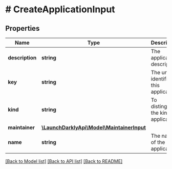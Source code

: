 # # CreateApplicationInput

## Properties

Name | Type | Description | Notes
------------ | ------------- | ------------- | -------------
**description** | **string** | The application description | [optional]
**key** | **string** | The unique identifier of this application |
**kind** | **string** | To distinguish the kind of application |
**maintainer** | [**\LaunchDarklyApi\Model\MaintainerInput**](MaintainerInput.md) |  | [optional]
**name** | **string** | The name of the application |

[[Back to Model list]](../../README.md#models) [[Back to API list]](../../README.md#endpoints) [[Back to README]](../../README.md)
